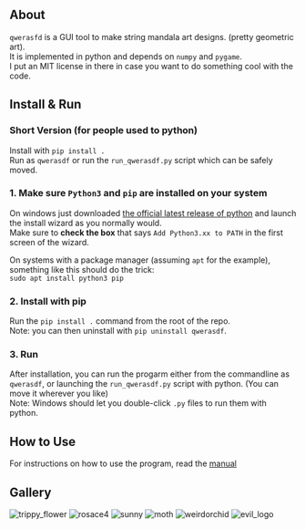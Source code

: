 ## About
`qwerasfd` is a GUI tool to make string mandala art designs. (pretty geometric art).  
It is implemented in python and depends on `numpy` and `pygame`.  
I put an MIT license in there in case you want to do something cool with the code.  

## Install & Run

### Short Version (for people used to python)
Install with `pip install .`  
Run as `qwerasdf` or run the `run_qwerasdf.py` script which can be safely moved.  

### 1. Make sure `Python3` and `pip` are installed on your system
On windows just downloaded [the official latest release of python](https://www.python.org/downloads/windows/)
and launch the install wizard as you normally would.  
Make sure to **check the box** that says `Add Python3.xx to PATH` in the first screen of the wizard.

On systems with a package manager (assuming `apt` for the example), something like this should do the trick:  
`sudo apt install python3 pip`

### 2. Install with pip
Run the `pip install .` command from the root of the repo.  
Note: you can then uninstall with `pip uninstall qwerasdf`.  

### 3. Run
After installation, you can run the progarm either from the commandline as `qwerasdf`,
or launching the `run_qwerasdf.py` script with python. (You can move it wherever you like)  
Note: Windows should let you double-click `.py` files to run them with python.

## How to Use
For instructions on how to use the program, read the [manual](manual.md)

## Gallery

![trippy_flower](gallery/trippy_flower.png)
![rosace4](gallery/rosace4.png)
![sunny](gallery/sunny.png)
![moth](gallery/moth.png)
![weirdorchid](gallery/weirdorchid.png)
![evil_logo](gallery/evil_logo.png)


